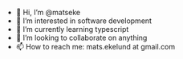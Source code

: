 - 👋 Hi, I’m @matseke
- 👀 I’m interested in software development
- 🌱 I’m currently learning typescript
- 💞️ I’m looking to collaborate on anything
- 📫 How to reach me: mats.ekelund at gmail.com

<!---
matseke/matseke is a ✨ special ✨ repository because its `README.md` (this file) appears on your GitHub profile.
You can click the Preview link to take a look at your changes.
--->
